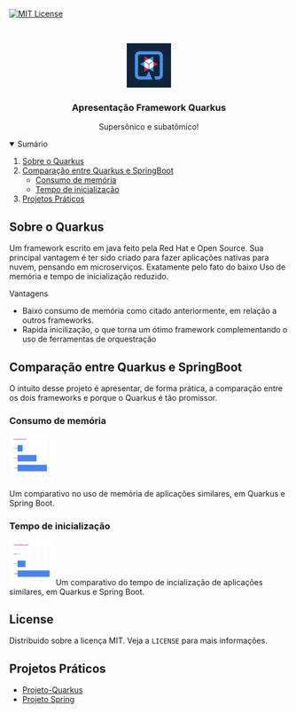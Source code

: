 
[![MIT License][license-shield]][license-url]




<!-- PROJECT LOGO -->
<br />
<p align="center">
    <img src="images/quarkus-logo-large.png" alt="Logo" width="80" height="80">
  

  <h3 align="center">Apresentação Framework Quarkus</h3>

  <p align="center">
    Supersônico e subatômico!
    <br />
    
  </p>
</p>



<!-- TABLE OF CONTENTS -->
<details open="open">
  <summary>Sumário</summary>
  <ol>
    <li>
      <a href="#sobre-o-quarkus">Sobre o Quarkus</a>
    </li>
    <li>
      <a href="#getting-started">Comparação entre Quarkus e SpringBoot</a>
      <ul>
        <li><a href="#prerequisites">Consumo de memória</a></li>
        <li><a href="#installation">Tempo de inicialização</a></li>
      </ul>
    </li>
    <li>
      <a href="#projetos-praticos">Projetos Práticos</a>
    </li>
  </ol>
</details>



<!-- ABOUT THE PROJECT -->
## Sobre o Quarkus

Um framework escrito em java feito pela Red Hat e Open Source. Sua principal vantagem é ter sido criado para fazer aplicações nativas para nuvem, pensando em microserviços. Exatamente pelo fato do baixo 
Uso de memória e tempo de inicialização reduzido.

Vantagens
* Baixo consumo de memória como citado anteriormente, em relação a outros frameworks.
* Rapida inicilização, o que torna um ótimo framework complementando o uso de ferramentas de orquestração


<!-- GETTING STARTED -->
## Comparação entre Quarkus e SpringBoot

O intuito desse projeto é apresentar, de forma prática, a comparação entre os dois frameworks e porque o Quarkus é tão promissor.

### Consumo de memória

 <img src="images/consumo.jpg" alt="consumo" width="80" height="80">

Um comparativo no uso de memória de aplicações similares, em Quarkus e Spring Boot.

### Tempo de inicialização

<img src="images/inicializacao.jpg" alt="inicializacao" width="80" height="80">
Um comparativo do tempo de incialização de aplicações similares, em Quarkus e Spring Boot.


<!-- LICENSE -->
## License

Distribuido sobre a licença MIT. Veja a `LICENSE` para mais informações.


<!-- ACKNOWLEDGEMENTS -->
## Projetos Práticos
* [Projeto-Quarkus](https://github.com/mbebiano/quarkusxspring/tree/master/Projetos-Apresentacao/quarkus-mongo)
* [Projeto Spring](https://github.com/mbebiano/quarkusxspring/tree/master/Projetos-Apresentacao/springmongo)




<!-- MARKDOWN LINKS & IMAGES -->
<!-- https://www.markdownguide.org/basic-syntax/#reference-style-links -->
[contributors-shield]: https://img.shields.io/github/contributors/othneildrew/Best-README-Template.svg?style=for-the-badge
[contributors-url]: https://github.com/othneildrew/Best-README-Template/graphs/contributors
[forks-shield]: https://img.shields.io/github/forks/othneildrew/Best-README-Template.svg?style=for-the-badge
[forks-url]: https://github.com/othneildrew/Best-README-Template/network/members
[stars-shield]: https://img.shields.io/github/stars/othneildrew/Best-README-Template.svg?style=for-the-badge
[stars-url]: https://github.com/othneildrew/Best-README-Template/stargazers
[issues-shield]: https://img.shields.io/github/issues/othneildrew/Best-README-Template.svg?style=for-the-badge
[issues-url]: https://github.com/othneildrew/Best-README-Template/issues
[license-shield]: https://img.shields.io/github/license/othneildrew/Best-README-Template.svg?style=for-the-badge
[license-url]: https://github.com/othneildrew/Best-README-Template/blob/master/LICENSE.txt
[linkedin-shield]: https://img.shields.io/badge/-LinkedIn-black.svg?style=for-the-badge&logo=linkedin&colorB=555
[linkedin-url]: https://linkedin.com/in/othneildrew
[product-screenshot]: images/screenshot.png
